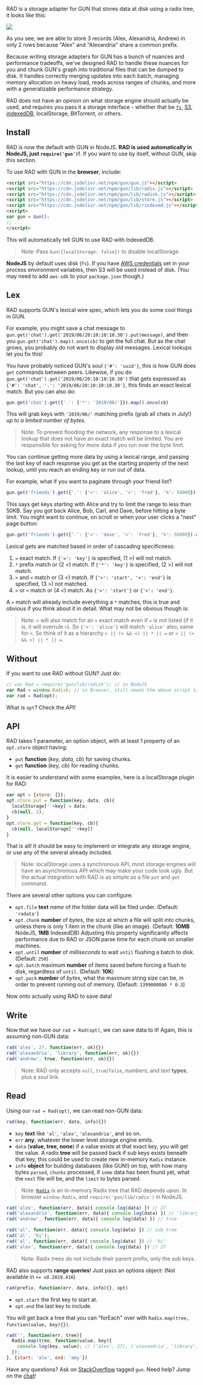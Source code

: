 RAD is a storage adapter for GUN that stores data at disk using a radix tree, it looks like this:

![](https://gun.eco/see/radix.gif)

As you see, we are able to store 3 records (Alex, Alexandria, Andrew) in only 2 rows because "Alex" and "Alexandria" share a common prefix.

Because writing storage adapters for GUN has a bunch of nuances and performance tradeoffs, we've designed RAD to handle these nuances for you and chunk GUN's graph into traditional files that can be dumped to disk. It handles correctly merging updates into each batch, managing memory allocation on heavy load, reads across ranges of chunks, and more with a generalizable performance strategy.

RAD does not have an opinion on what storage engine should actually be used, and requires you pass it a storage interface - whether that be [`fs`](https://github.com/amark/gun/blob/master/lib/rfs.js), [S3](https://github.com/amark/gun/blob/master/lib/rs3.js), [indexedDB](https://github.com/amark/gun/blob/master/lib/rindexed.js), localStorage, BitTorrent, or others.

 ## Install

RAD is now the default with GUN in NodeJS. **RAD is used automatically in NodeJS, just `require('gun')`!**. If you want to use by itself, without GUN, skip this section.

To use RAD with GUN in the **browser**, include:

```html
<script src="https://cdn.jsdelivr.net/npm/gun/gun.js"></script>
<script src="https://cdn.jsdelivr.net/npm/gun/lib/radix.js"></script>
<script src="https://cdn.jsdelivr.net/npm/gun/lib/radisk.js"></script>
<script src="https://cdn.jsdelivr.net/npm/gun/lib/store.js"></script>
<script src="https://cdn.jsdelivr.net/npm/gun/lib/rindexed.js"></script>
<script>
var gun = Gun();
// ...
</script>
```

This will automatically tell GUN to use RAD with IndexedDB.

 > Note: Pass `Gun({localStorage: false})` to disable localStorage.

**NodeJS** by default uses disk (`fs`). If you have [AWS credentials](Using-Amazon-S3-for-Storage) set in your process environment variables, then S3 will be used instead of disk. (You may need to add `aws-sdk` to your `package.json` though.)

 ## Lex

RAD supports GUN's lexical wire spec, which lets you do some cool things in GUN.

For example, you might save a chat message to `gun.get('chat').get('2019/06/20:10:10:10.30').put(message)`, and then you `gun.get('chat').map().once(cb)` to get the full chat. But as the chat grows, you probably do not want to display old messages. Lexical lookups let you fix this!

You have probably noticed GUN's soul `{'#': 'uuid'}`, this is how GUN does `get` commands between peers. Likewise, if you do `gun.get('chat').get('2019/06/20:10:10:10.30')` that gets expressed as `{'#': 'chat', '.': '2019/06/20:10:10:10.30'}`, this finds an exact lexical match. But you can also do:

```javascript
gun.get('chat').get({'.': {'*': '2019/06/'}}).map().once(cb)
```

This will grab keys with `'2019/06/'` matching prefix (grab all chats in July!) *up to a limited number of bytes*.

 > Note: To prevent flooding the network, any response to a lexical lookup that does not have an exact match will be limited. You are responsible for asking for more data if you run over the byte limit.

You can continue getting more data by using a lexical range, and passing the last key of each response you get as the starting property of the next lookup, until you reach an ending key or run out of data.

For example, what if you want to paginate through your friend list?

```javascript
gun.get('friends').get({'.': {'>': 'alice', '<': 'fred'}, '%': 50000}).once().map().once(cb)
```

This says get keys starting with Alice and try to limit the range to less than 50KB. Say you got back Alice, Bob, Carl, and Dave, before hitting a byte limit. You might want to continue, on scroll or when your user clicks a "next" page button:

```javascript
gun.get('friends').get({'.': {'>': 'dave', '<': 'fred'}, '%': 50000}).once().map().once(cb)
```

Lexical gets are matched based in order of cascading specificness:

 1. `=` exact match. If `{'=': 'key'}` is specified, (1 >) will not match.
 2. `*` prefix match or (2 <) match. If `{'*': 'key'}` is specified, (2 >) will not match.
 3. `>` and `<` match or (3 <) match. If `{'>': 'start', '<': 'end'}` is specified, (3 >) not matched.
 4. `>` or `<` match or (4 <) match. As `{'>': 'start'}` or `{'<': 'end'}`.

A `>` match will already include everything a `*` matches, this is true and obvious if you think about it in detail. What may not be obvious though is:

 > Note: `>` will also match for an `=` exact match even if `=` is not listed (if it is, it will overrule `>`). So `{'>': 'alice'}` will match `'alice'` also, same for `<`. So think of it as a hierarchy `> || (> && <) || * || =` or `< || (< && >) || * || =`.

 ## Without

If you want to use RAD without GUN? Just do:

```javascript
// var Rad = require('gun/lib/radisk'); // in NodeJS
var Rad = window.Radisk; // in Browser, still needs the above script tags.
var rad = Rad(opt);
```

What is `opt`? Check the *API*!

 ## API

RAD takes 1 parameter, an option object, with at least 1 property of an `opt.store` object having:

 - `put` **function** (*key, data, cb*) for saving chunks.
 - `get` **function** (*key, cb*) for reading chunks.

It is easier to understand with some examples, here is a localStorage plugin for RAD:

```javascript
var opt = {store: {}};
opt.store.put = function(key, data, cb){
  localStorage[''+key] = data;
  cb(null, 1);
}
opt.store.get = function(key, cb){
  cb(null, localStorage[''+key])
}
```

That is all! It should be easy to implement or integrate any storage engine, or use any of the several already included.

 > Note: localStorage uses a synchronous API, most storage engines will have an asynchronous API which may make your code look ugly. But the actual integration with RAD is as simple as a file `put` and `get` command.

There are several other options you can configure:

 - `opt.file` **text** *name* of the folder data will be filed under. (Default: `'radata'`) 
 - `opt.chunk` **number** of *bytes*, the size at which a file will split into chunks, unless there is only 1 item in the chunk (like an image). (Default: **10MB** NodeJS, **1MB** IndexedDB) Adjusting this property significantly affects performance due to RAD or JSON parse time for each chunk on smaller machines.
 - `opt.until` **number** of *milliseconds* to wait `until` flushing a batch to disk. (Default: `250`)
 - `opt.batch` maximum **number** of items saved before forcing a flush to disk, regardless of `until`. (Default: **10K**)
 - `opt.pack` **number** of *bytes*, what the maximum string size can be, in order to prevent running out of memory. (Default: `1399000000 * 0.3`)

Now onto actually using RAD to save data!

 ## Write

Now that we have our `rad = Rad(opt)`, we can save data to it! Again, this is assuming non-GUN data:

```javascript
rad('alex', 27, function(err, ok){})
rad('alexandria', 'library', function(err, ok){})
rad('andrew', true, function(err, ok){})
```

 > Note: RAD only accepts `null`, `true`/`false`, *numbers*, and *text* **types**, plus a *soul* link.

 ## Read

Using our `rad = Rad(opt)`, we can read non-GUN data:


```javascript
rad(key, function(err, data, info){})
```

 - `key` **text** like `'al'`, `'alex'`, `'alexandria'`, and so on.
 - `err` **any**, whatever the lower level storage engine emits.
 - `data` (**value, tree, none**) if a value exists at that exact key, you will get the value. A radix **tree** will be passed back if sub keys exists beneath that key, this could be used to create new in-memory `Radix` instance.
 - `info` **object** for building databases (like GUN!) on top, with how many bytes `parsed`, `chunks` processed, if `some` data has been found yet, what the `next` file will be, and the `limit` to bytes parsed.

 > Note: [`Radix`](https://github.com/amark/gun/blob/master/lib/radix.js) is an in-memory Radix tree that RAD depends upon. In browser `window.Radix`, and `require('gun/lib/radix')` in NodeJS.


```javascript
rad('alex', function(err, data){ console.log(data) }) // 27
rad('alexandria', function(err, data){ console.log(data) }) // 'library'
rad('andrew', function(err, data){ console.log(data) }) // true

rad('al', function(err, data){ console.log(data) }) // sub tree
rad('al', 'hi');
rad('al', function(err, data){ console.log(data) }) // 'hi'
rad('alex', function(err, data){ console.log(data) }) // 27
```

 > Note: Radix trees do not include their parent prefix, only the sub keys.

RAD also supports **range queries**! Just pass an options object: (Not available in `<= v0.2019.416`)

```javascript
rad(prefix, function(err, data, info){}, opt)
```

 - `opt.start` the first key to start at.
 - `opt.end` the last key to include.

You will get back a tree that you can "forEach" over with `Radix.map(tree, function(value, key){})`.

```javascript
rad('', function(err, tree){
  Radix.map(tree, function(value, key){
    console.log(key, value); // ('alex', 27), ('alexandria', 'library')
  });
}, {start: 'ale', end: 'amy'}) 
```

Have any questions? Ask on [StackOverflow](https://stackoverflow.com/questions/tagged/gun) tagged `gun`. Need help? Jump on the [chat](https://gitter.im/amark/gun)!